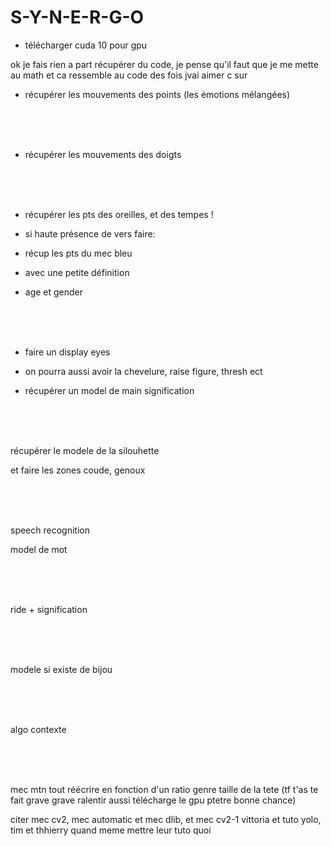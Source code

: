 # S-Y-N-E-R-G-O

- télécharger cuda 10 pour gpu

ok je fais rien a part récupérer du code, je pense qu'il faut que je me mette au math et ca ressemble au code des fois jvai aimer c sur


- récupérer les mouvements des points (les émotions mélangées)



<br><br><br>

- récupérer les mouvements des doigts

<br><br><br>

- récupérer les pts des oreilles, et des tempes ! 

- si haute présence de vers faire:

- récup les pts du mec bleu

- avec une petite définition

- age et gender


<br><br><br>

- faire un display eyes

- on pourra aussi avoir la chevelure, raise figure, thresh ect

- récupérer un model de main signification



<br><br><br>

récupérer le modele de la silouhette

et faire les zones coude, genoux

<br><br><br>

speech recognition

model de mot

<br><br><br>

ride + signification

<br><br><br>

modele si existe de bijou

<br><br><br>

algo contexte

<br><br><br>

mec mtn tout réécrire en fonction d'un ratio genre taille de la tete (tf t'as te fait grave grave ralentir aussi télécharge le gpu ptetre bonne chance)

citer mec cv2, mec automatic et mec dlib, et mec cv2-1 vittoria et tuto yolo, tim et thhierry quand meme mettre leur tuto quoi
